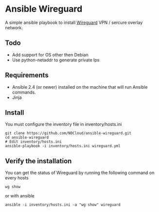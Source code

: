 # Ansible Wireguard

A simple ansible playbook to install [Wireguard](https://www.wireguard.com/) VPN / sercure overlay network.

## Todo
 - Add support for OS other then Debian
 - Use python-netaddr to generate private Ips

## Requirements

 - Ansible 2.4 (or newer) installed on the machine that will run Ansible commands.
 - Jinja

## Install
You must configure the inventory file in inventory/hosts.ini
 

    git clone https://github.com/N0Cloud/ansible-wireguard.git
    cd ansible-wireguard
    # Edit inventory/hosts.ini
    ansible-playbook -i inventory/hosts.ini wireguard.yml

## Verify the installation
You can get the status of Wireguard by running the following command on every hosts

    wg show
 or with ansible

    ansible -i inventory/hosts.ini -a "wg show" wireguard


